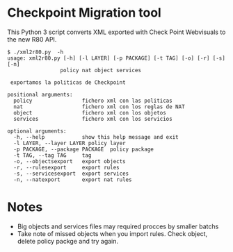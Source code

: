 # Checkpoint Migration tool 
This Python 3 script converts XML exported with Check Point Webvisuals to the new R80 API.

```
$ ./xml2r80.py  -h
usage: xml2r80.py [-h] [-l LAYER] [-p PACKAGE] [-t TAG] [-o] [-r] [-s] [-n]
                 policy nat object services

 exportamos la politicas de Checkpoint

positional arguments:
  policy                fichero xml con las politicas
  nat                   fichero xml con los reglas de NAT
  object                fichero xml con los objetos
  services              fichero xml con los servicios

optional arguments:
  -h, --help            show this help message and exit
  -l LAYER, --layer LAYER policy layer
  -p PACKAGE, --package PACKAGE  policy package
  -t TAG, --tag TAG     tag
  -o, --objectsexport   export objects
  -r, --rulesexport     export rules
  -s, --servicesexport  export services
  -n, --natexport       export nat rules
 ```
# Notes
- Big objects and services files may required procces by smaller batchs
- Take note of missed objects when you import rules. Check object, delete policy packge and try again.
